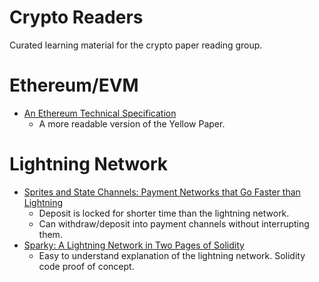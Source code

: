 # Crypto Readers

Curated learning material for the crypto paper reading group.

# Ethereum/EVM

+ [An Ethereum Technical Specification](https://github.com/chronaeon/beigepaper/blob/master/beigepaper.pdf)
  + A more readable version of the Yellow Paper.

# Lightning Network

+ [Sprites and State Channels: Payment Networks that Go Faster than Lightning
](https://arxiv.org/abs/1702.05812)
  + Deposit is locked for shorter time than the lightning network.
  + Can withdraw/deposit into payment channels without interrupting them.
+ [Sparky: A Lightning Network in Two Pages of Solidity](https://www.blunderingcode.com/a-lightning-network-in-two-pages-of-solidity/)
  + Easy to understand explanation of the lightning network. Solidity code proof of concept.

